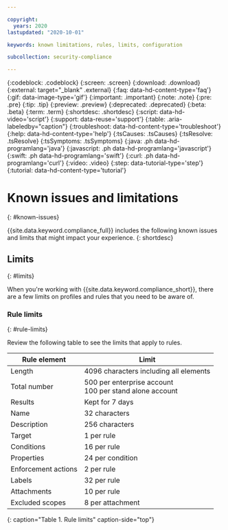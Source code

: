 ```yaml
---

copyright:
  years: 2020
lastupdated: "2020-10-01"

keywords: known limitations, rules, limits, configuration

subcollection: security-compliance

---
```


{:codeblock: .codeblock}
{:screen: .screen}
{:download: .download}
{:external: target="_blank" .external}
{:faq: data-hd-content-type='faq'}
{:gif: data-image-type='gif'}
{:important: .important}
{:note: .note}
{:pre: .pre}
{:tip: .tip}
{:preview: .preview}
{:deprecated: .deprecated}
{:beta: .beta}
{:term: .term}
{:shortdesc: .shortdesc}
{:script: data-hd-video='script'}
{:support: data-reuse='support'}
{:table: .aria-labeledby="caption"}
{:troubleshoot: data-hd-content-type='troubleshoot'}
{:help: data-hd-content-type='help'}
{:tsCauses: .tsCauses}
{:tsResolve: .tsResolve}
{:tsSymptoms: .tsSymptoms}
{:java: .ph data-hd-programlang='java'}
{:javascript: .ph data-hd-programlang='javascript'}
{:swift: .ph data-hd-programlang='swift'}
{:curl: .ph data-hd-programlang='curl'}
{:video: .video}
{:step: data-tutorial-type='step'}
{:tutorial: data-hd-content-type='tutorial'}


# Known issues and limitations
{: #known-issues}

{{site.data.keyword.compliance_full}} includes the following known issues and limits that might impact your experience.
{: shortdesc}



## Limits
{: #limits}

When you're working with {{site.data.keyword.compliance_short}}, there are a few limits on profiles and rules that you need to be aware of.

### Rule limits
{: #rule-limits}

Review the following table to see the limits that apply to rules. 

| Rule element   | Limit |
|----------------|-----------|
| Length | 4096 characters including all elements |
| Total number | 500 per enterprise account</br>100 per stand alone account |
| Results | Kept for 7 days |
| Name | 32 characters |
| Description | 256 characters |
| Target | 1 per rule |
| Conditions | 16 per rule |
| Properties | 24 per condition |
| Enforcement actions | 2 per rule |
| Labels | 32 per rule |
| Attachments | 10 per rule |
| Excluded scopes | 8 per attachment |
{: caption="Table 1. Rule limits" caption-side="top"}




